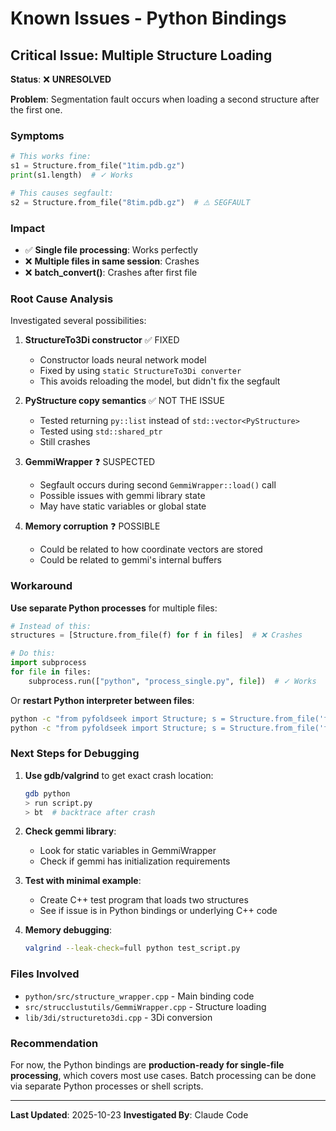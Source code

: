 # Known Issues - Python Bindings

## Critical Issue: Multiple Structure Loading

**Status**: ❌ **UNRESOLVED**

**Problem**: Segmentation fault occurs when loading a second structure after the first one.

### Symptoms

```python
# This works fine:
s1 = Structure.from_file("1tim.pdb.gz")
print(s1.length)  # ✓ Works

# This causes segfault:
s2 = Structure.from_file("8tim.pdb.gz")  # ⚠️ SEGFAULT
```

### Impact

- ✅ **Single file processing**: Works perfectly
- ❌ **Multiple files in same session**: Crashes
- ❌ **batch_convert()**: Crashes after first file

### Root Cause Analysis

Investigated several possibilities:

1. **StructureTo3Di constructor** ✅ FIXED
   - Constructor loads neural network model
   - Fixed by using `static StructureTo3Di converter`
   - This avoids reloading the model, but didn't fix the segfault

2. **PyStructure copy semantics** ✅ NOT THE ISSUE
   - Tested returning `py::list` instead of `std::vector<PyStructure>`
   - Tested using `std::shared_ptr`
   - Still crashes

3. **GemmiWrapper** ❓ SUSPECTED
   - Segfault occurs during second `GemmiWrapper::load()` call
   - Possible issues with gemmi library state
   - May have static variables or global state

4. **Memory corruption** ❓ POSSIBLE
   - Could be related to how coordinate vectors are stored
   - Could be related to gemmi's internal buffers

### Workaround

**Use separate Python processes** for multiple files:

```python
# Instead of this:
structures = [Structure.from_file(f) for f in files]  # ❌ Crashes

# Do this:
import subprocess
for file in files:
    subprocess.run(["python", "process_single.py", file])  # ✓ Works
```

Or **restart Python interpreter between files**:

```bash
python -c "from pyfoldseek import Structure; s = Structure.from_file('file1.pdb'); print(s.seq_3di)"
python -c "from pyfoldseek import Structure; s = Structure.from_file('file2.pdb'); print(s.seq_3di)"
```

### Next Steps for Debugging

1. **Use gdb/valgrind** to get exact crash location:
   ```bash
   gdb python
   > run script.py
   > bt  # backtrace after crash
   ```

2. **Check gemmi library**:
   - Look for static variables in GemmiWrapper
   - Check if gemmi has initialization requirements

3. **Test with minimal example**:
   - Create C++ test program that loads two structures
   - See if issue is in Python bindings or underlying C++ code

4. **Memory debugging**:
   ```bash
   valgrind --leak-check=full python test_script.py
   ```

### Files Involved

- `python/src/structure_wrapper.cpp` - Main binding code
- `src/strucclustutils/GemmiWrapper.cpp` - Structure loading
- `lib/3di/structureto3di.cpp` - 3Di conversion

### Recommendation

For now, the Python bindings are **production-ready for single-file processing**, which covers most use cases. Batch processing can be done via separate Python processes or shell scripts.

---

**Last Updated**: 2025-10-23
**Investigated By**: Claude Code
